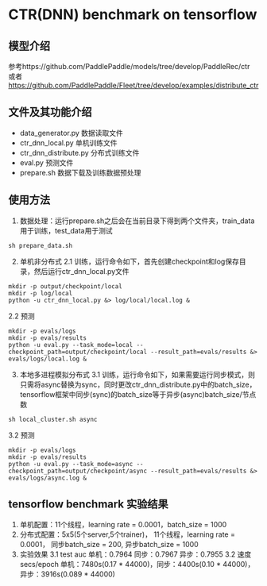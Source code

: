 # CTR(DNN) benchmark on tensorflow

## 模型介绍
参考https://github.com/PaddlePaddle/models/tree/develop/PaddleRec/ctr 或者 
https://github.com/PaddlePaddle/Fleet/tree/develop/examples/distribute_ctr

## 文件及其功能介绍
* data_generator.py 数据读取文件
* ctr_dnn_local.py 单机训练文件
* ctr_dnn_distribute.py 分布式训练文件
* eval.py 预测文件
* prepare.sh 数据下载及训练数据预处理

## 使用方法
1. 数据处理：运行prepare.sh之后会在当前目录下得到两个文件夹，train_data用于训练，test_data用于测试
```
sh prepare_data.sh
```
2. 单机非分布式
  2.1 训练，运行命令如下，首先创建checkpoint和log保存目录，然后运行ctr_dnn_local.py文件
  ```
  mkdir -p output/checkpoint/local
  mkdir -p log/local
  python -u ctr_dnn_local.py &> log/local/local.log &
  ```
  2.2 预测
  ```
  mkdir -p evals/logs
  mkdir -p evals/results
  python -u eval.py --task_mode=local --checkpoint_path=output/checkpoint/local --result_path=evals/results &> evals/logs/local.log &
  ```
3. 本地多进程模拟分布式
  3.1 训练，运行命令如下，如果需要运行同步模式，则只需将async替换为sync，同时更改ctr_dnn_distribute.py中的batch_size，tensorflow框架中同步(sync)的batch_size等于异步(async)batch_size/节点数
  ```
  sh local_cluster.sh async
  ```
  3.2 预测
  ```
  mkdir -p evals/logs
  mkdir -p evals/results
  python -u eval.py --task_mode=async --checkpoint_path=output/checkpoint/async --result_path=evals/results &> evals/logs/async.log &
  ```

## tensorflow benchmark 实验结果

1. 单机配置：11个线程，learning rate = 0.0001，batch_size = 1000
2. 分布式配置：5x5(5个server,5个trainer)， 11个线程，learning rate = 0.0001， 同步batch_size = 200, 异步batch_size = 1000
3. 实验效果
 3.1 test auc 单机：0.7964 同步：0.7967 异步：0.7955
 3.2 速度secs/epoch 单机：7480s(0.17 * 44000)，同步：4400s(0.10 * 44000)，异步：3916s(0.089 * 44000)
